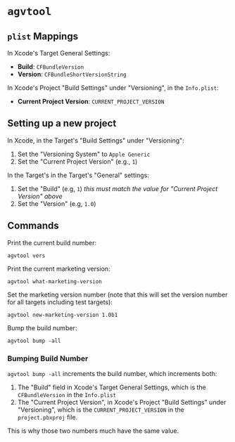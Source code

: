 # `agvtool`

## `plist` Mappings

In Xcode's Target General Settings:

- **Build**: `CFBundleVersion`
- **Version**: `CFBundleShortVersionString`

In Xcode's Project "Build Settings" under "Versioning", in the `Info.plist`:

- **Current Project Version**: `CURRENT_PROJECT_VERSION`

## Setting up a new project

In Xcode, in the Target's "Build Settings" under "Versioning":

1. Set the "Versioning System" to `Apple Generic` 
2. Set the "Current Project Version" (e.g., `1`)

In the Target's in the Target's "General" settings:

1. Set the "Build" (e.g, `1`) *this must match the value for "Current Project Version" above*
2. Set the "Version" (e.g, `1.0`) 

## Commands

Print the current build number:

	agvtool vers

Print the current marketing version:

	agvtool what-marketing-version

Set the marketing version number (note that this will set the version number for all targets including test targets):

	agvtool new-marketing-version 1.0b1

Bump the build number:

	agvtool bump -all

### Bumping Build Number

`agvtool bump -all` increments the build number, which increments both:

1. The "Build" field in Xcode's Target General Settings, which is the `CFBundleVersion` in the `Info.plist`
2. The "Current Project Version", in Xcode's Project "Build Settings" under "Versioning", which is the `CURRENT_PROJECT_VERSION` in the `project.pbxproj` file.

This is why those two numbers much have the same value.



